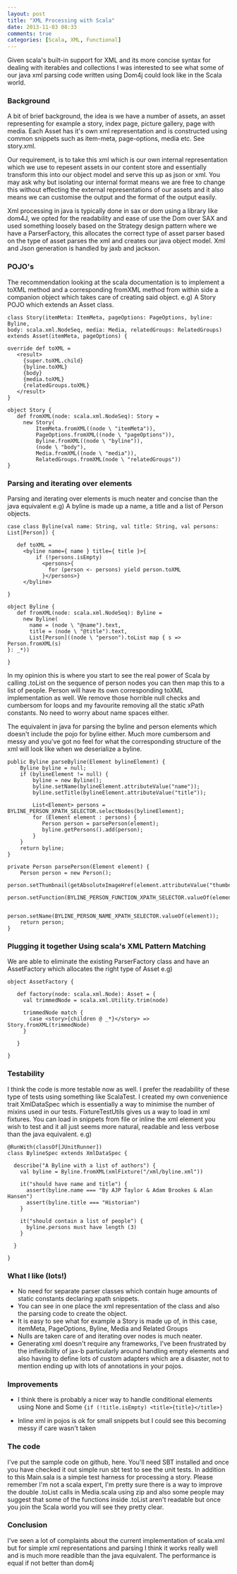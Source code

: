 ```yaml
---
layout: post
title: "XML Processing with Scala"
date: 2013-11-03 08:33
comments: true
categories: [Scala, XML, Functional]
---
```


Given scala's built-in support for XML and its more concise syntax for dealing with iterables and collections I was interested to see what some of our java xml parsing code written using Dom4j could look like in the Scala world.

### Background
A bit of brief background, the idea is we have a number of assets, an asset representing for example a story, index page, picture gallery, page with media. Each Asset has it's own xml representation and is constructed using common snippets such as item-meta, page-options, media etc. See story.xml.

Our requirement, is to take this xml which is our own internal representation which we use to repesent assets in our content store and essentially transform this into our object model and serve this up as json or xml. You may ask why but isolating our internal format means we are free to change this without effecting the external representations of our assets and it also means we can customise the output and the format of the output easily.

Xml processing in java is typically done in sax or dom using a library like dom4J, we opted for the readability and ease of use the Dom over SAX and used something loosely based on the Strategy design pattern where we have a ParserFactory, this allocates the correct type of asset parser based on the type of asset parses the xml and creates our java object model. Xml and Json generation is handled by jaxb and jackson.
<!-- more -->

### POJO's 

The recommendation looking at the scala documentation is to implement a toXML method and a corresponding fromXML method from within side a 
companion object which takes care of creating said object. e.g) A Story POJO which extends an Asset class. 

``` 
class Story(itemMeta: ItemMeta, pageOptions: PageOptions, byline: Byline, 
body: scala.xml.NodeSeq, media: Media, relatedGroups: RelatedGroups) 
extends Asset(itemMeta, pageOptions) { 

override def toXML = 
   <result> 
     {super.toXML.child} 
     {byline.toXML} 
     {body} 
     {media.toXML} 
     {relatedGroups.toXML} 
   </result> 
} 

object Story { 
   def fromXML(node: scala.xml.NodeSeq): Story = 
     new Story( 
         ItemMeta.fromXML((node \ "itemMeta")), 
         PageOptions.fromXML((node \ "pageOptions")), 
         Byline.fromXML((node \ "byline")), 
         (node \ "body"), 
         Media.fromXML((node \ "media")), 
         RelatedGroups.fromXML(node \ "relatedGroups")) 
} 
``` 

###  Parsing and iterating over elements 

Parsing and iterating over elements is much neater and concise than the java equivalent e.g) A byline is made up a name, a title and a list of 
Person objects.

``` 
case class Byline(val name: String, val title: String, val persons: 
List[Person]) { 

   def toXML = 
     <byline name={ name } title={ title }>{ 
         if (!persons.isEmpty) 
           <persons>{ 
             for (person <- persons) yield person.toXML 
           }</persons>} 
     </byline> 

} 

object Byline { 
   def fromXML(node: scala.xml.NodeSeq): Byline = 
     new Byline( 
       name = (node \ "@name").text, 
       title = (node \ "@title").text, 
       List[Person]((node \ "person").toList map { s => Person.fromXML(s) 
}: _*)) 

} 
``` 

In my opinion this is where you start to see the real power of Scala by calling .toList on the sequence of person nodes you can then map this to a list of people. Person will have its own corresponding toXML implementation as well. We remove those horrible null checks and cumbersom for loops and my favourite removing all the static xPath constants. No need to worry about name spaces either.

The equivalent in java for parsing the byline and person elements which doesn't include the pojo for byline either. Much more cumbersom and messy and you've got no feel for what the corresponding structure of the xml will look like when we deserialize a byline. 

``` 
public Byline parseByline(Element bylineElement) { 
    Byline byline = null; 
    if (bylineElement != null) { 
        byline = new Byline(); 
        byline.setName(bylineElement.attributeValue("name")); 
        byline.setTitle(bylineElement.attributeValue("title")); 

        List<Element> persons =  BYLINE_PERSON_XPATH_SELECTOR.selectNodes(bylineElement); 
        for (Element element : persons) { 
           Person person = parsePerson(element); 
           byline.getPersons().add(person); 
        } 
    } 
    return byline; 
} 

private Person parsePerson(Element element) { 
    Person person = new Person(); 
    person.setThumbnail(getAbsoluteImageHref(element.attributeValue("thumbnail"))); 
    person.setFunction(BYLINE_PERSON_FUNCTION_XPATH_SELECTOR.valueOf(element)); 

    person.setName(BYLINE_PERSON_NAME_XPATH_SELECTOR.valueOf(element)); 
    return person; 
} 

```  

### Plugging it together Using scala's XML Pattern Matching 

We are able to eliminate the existing ParserFactory class and have an AssetFactory which allocates the right type of Asset e.g) 

``` 
object AssetFactory { 

   def factory(node: scala.xml.Node): Asset = { 
     val trimmedNode = scala.xml.Utility.trim(node) 

     trimmedNode match { 
       case <story>{children @ _*}</story> => Story.fromXML(trimmedNode) 
     } 

   } 

} 
``` 


### Testability
I think the code is more testable now as well. I prefer the readability of these type of tests using something like ScalaTest. I created my own convenience trait XmlDataSpec which is essentially a way to minimise the number of mixins used in our tests. FixtureTestUtils gives us a way to load in xml fixtures. You can load in snippets from file or inline the xml element you wish to test and it all just seems more natural, readable and less verbose than the java equivalent. e.g) 

```
@RunWith(classOf[JUnitRunner])
class BylineSpec extends XmlDataSpec {

  describe("A Byline with a list of authors") {
    val byline = Byline.fromXML(xmlFixture("/xml/byline.xml"))

    it("should have name and title") {
      assert(byline.name === "By AJP Taylor & Adam Brookes & Alan Hansen")
      assert(byline.title === "Historian")
    }

    it("should contain a list of people") {
      byline.persons must have length (3)
    }

  }

}
```

###  What I like (lots\!) 

* No need for separate parser classes which contain huge amounts of static constants declaring xpath snippets. 
* You can see in one place the xml representation of the class and also the parsing code to create the object. 
* It is easy to see what for example a Story is made up of, in this case, itemMeta, PageOptions, Byline, Media and Related Groups 
* Nulls are taken care of and iterating over nodes is much neater. 
* Generating xml doesn't require any frameworks, I've been frustrated by the inflexibility of jax-b particularly around handling empty elements and 
also having to define lots of custom adapters which are a disaster, not to mention ending up with lots of annotations in your pojos.

### Improvements 

* I think there is probably a nicer way to handle conditional elements using None and Some  ```{if (!title.isEmpty) <title>{title}</title>}``` 

* Inline xml in pojos is ok for small snippets but I could see this becoming messy if care wasn't taken 

### The code 

I've put the sample code on github, here. You'll need SBT installed and once you have checked it out simple run sbt test to see the unit tests. In addition to this Main.sala is a simple test harness for processing a story. Please remember I'm not a scala expert, I'm pretty sure there is a way to improve the double .toList calls in Media.scala using zip and also some people may suggest that some of the functions inside .toList aren't readable but once you join the Scala world you will see they pretty clear.

### Conclusion
I've seen a lot of complaints about the current implementation of scala.xml but for simple xml representations and parsing I think it works really well and is much more readible than the java equivalent. The performance is equal if not better than dom4j  
